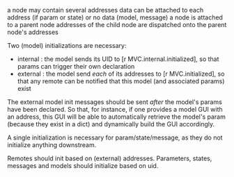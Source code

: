 a node may contain several addresses
data can be attached to each address (if param or state) or no data (model, message)
a node is attached to a parent node
addresses of the child node are dispatched onto the parent node's addresses


Two (model) initializations are necessary:
- internal : the model sends its UID to [r MVC.internal.initialized], so that params can trigger their own declaration
- external : the model send *each* of its addresses to [r MVC.initialized], so that any remote can be notified that this model (and associated params) exist

The external model init messages should be sent *after* the model's params have been declared.
So that, for instance, if one provides a model GUI with an address, this GUI will be able to automatically retrieve the model's param (because they exist in a dict) and dynamically build the GUI accordingly.


A single initialization is necessary for param/state/message, as they do not initialize anything downstream.

Remotes should init based on (external) addresses.
Parameters, states, messages and models should initialize based on uid.
